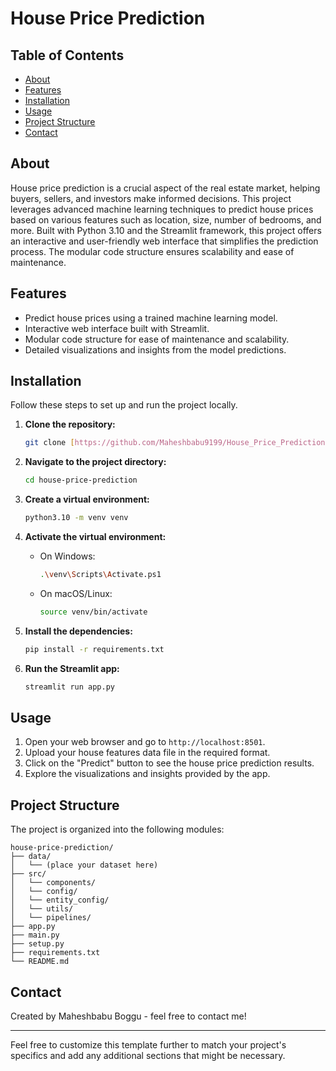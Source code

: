 
# House Price Prediction

## Table of Contents
- [About](#about)
- [Features](#features)
- [Installation](#installation)
- [Usage](#usage)
- [Project Structure](#project-structure)
- [Contact](#contact)

## About
House price prediction is a crucial aspect of the real estate market, helping buyers, sellers, and investors make informed decisions. This project leverages advanced machine learning techniques to predict house prices based on various features such as location, size, number of bedrooms, and more. Built with Python 3.10 and the Streamlit framework, this project offers an interactive and user-friendly web interface that simplifies the prediction process. The modular code structure ensures scalability and ease of maintenance.

## Features
- Predict house prices using a trained machine learning model.
- Interactive web interface built with Streamlit.
- Modular code structure for ease of maintenance and scalability.
- Detailed visualizations and insights from the model predictions.

## Installation
Follow these steps to set up and run the project locally.

1. **Clone the repository:**
   ```sh
   git clone [https://github.com/Maheshbabu9199/House_Price_Prediction.git]
   ```

2. **Navigate to the project directory:**
   ```sh
   cd house-price-prediction
   ```

3. **Create a virtual environment:**
   ```sh
   python3.10 -m venv venv
   ```

4. **Activate the virtual environment:**
   - On Windows:
     ```sh
     .\venv\Scripts\Activate.ps1
     ```
   - On macOS/Linux:
     ```sh
     source venv/bin/activate
     ```

5. **Install the dependencies:**
   ```sh
   pip install -r requirements.txt
   ```

6. **Run the Streamlit app:**
   ```sh
   streamlit run app.py
   ```

## Usage
1. Open your web browser and go to `http://localhost:8501`.
2. Upload your house features data file in the required format.
3. Click on the "Predict" button to see the house price prediction results.
4. Explore the visualizations and insights provided by the app.

## Project Structure
The project is organized into the following modules:

```
house-price-prediction/
├── data/
│   └── (place your dataset here)
├── src/
│   └── components/
│   └── config/
│   └── entity_config/
│   └── utils/
│   └── pipelines/
├── app.py
├── main.py
├── setup.py
├── requirements.txt
└── README.md
```

## Contact
Created by Maheshbabu Boggu - feel free to contact me!

---

Feel free to customize this template further to match your project's specifics and add any additional sections that might be necessary.
